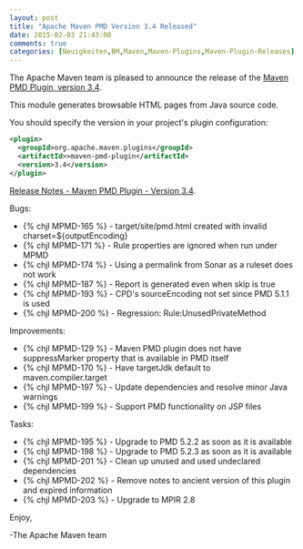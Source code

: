 ```yaml
---
layout: post
title: "Apache Maven PMD Version 3.4 Released"
date: 2015-02-03 21:43:00
comments: true
categories: [Neuigkeiten,BM,Maven,Maven-Plugins,Maven-Plugin-Releases]
---
```

The Apache Maven team is pleased to announce the release of the 
[Maven PMD Plugin, version 3.4](http://maven.apache.org/plugins/maven-pmd-plugin/).

This module generates browsable HTML pages from Java source code.

You should specify the version in your project's plugin configuration:

``` xml
<plugin>
  <groupId>org.apache.maven.plugins</groupId>
  <artifactId>>maven-pmd-plugin</artifactId>
  <version>3.4</version>
</plugin>
```

<!-- more -->

[Release Notes - Maven PMD Plugin - Version 3.4](http://jira.codehaus.org/secure/ReleaseNote.jspa?projectId=11140&version=20775).

Bugs:

 * {% chjl MPMD-165 %} - target/site/pmd.html created with invalid charset=${outputEncoding}
 * {% chjl MPMD-171 %} - Rule properties are ignored when run under MPMD
 * {% chjl MPMD-174 %} - Using a permalink from Sonar as a ruleset does not work
 * {% chjl MPMD-187 %} - Report is generated even when skip is true
 * {% chjl MPMD-193 %} - CPD's sourceEncoding not set since PMD 5.1.1 is used
 * {% chjl MPMD-200 %} - Regression: Rule:UnusedPrivateMethod

Improvements:

 * {% chjl MPMD-129 %} - Maven PMD plugin does not have suppressMarker property that is available in PMD itself
 * {% chjl MPMD-170 %} - Have targetJdk default to maven.compiler.target
 * {% chjl MPMD-197 %} - Update dependencies and resolve minor Java warnings
 * {% chjl MPMD-199 %} - Support PMD functionality on JSP files

Tasks:

 * {% chjl MPMD-195 %} - Upgrade to PMD 5.2.2 as soon as it is available
 * {% chjl MPMD-198 %} - Upgrade to PMD 5.2.3 as soon as it is available
 * {% chjl MPMD-201 %} - Clean up unused and used undeclared dependencies
 * {% chjl MPMD-202 %} - Remove notes to ancient version of this plugin and expired information
 * {% chjl MPMD-203 %} - Upgrade to MPIR 2.8

Enjoy,

-The Apache Maven team 
